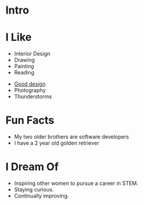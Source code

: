 # Intro


<!-- # Some History -->


# I Like

- Interior Design
- Drawing
- Painting
- Reading
<!-- - Podcasts ([The Economist](http://radio.economist.com/), [Radiolab](https://www.wnycstudios.org/shows/radiolab), and others) -->
- [Good design](/)
- Photography
- Thunderstorms

# Fun Facts
- My two older brothers are software developers
- I have a 2 year old golden retriever

# I Dream Of

- Inspiring other women to pursue a career in STEM.
- Staying curious.
- Continually improving.

<!-- # Websites from People I Admire

[Display Name](http://name.github.io/) -->
